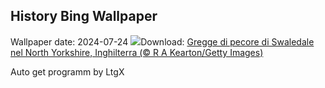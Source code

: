 ## History Bing Wallpaper
Wallpaper date: 2024-07-24
![](https://www.bing.com/th?id=OHR.SheepCousins_IT-IT2624157981_UHD.jpg&w=1000)Download: [Gregge di pecore di Swaledale nel North Yorkshire, Inghilterra (© R A Kearton/Getty Images)](https://www.bing.com/th?id=OHR.SheepCousins_IT-IT2624157981_UHD.jpg)

Auto get programm by LtgX
